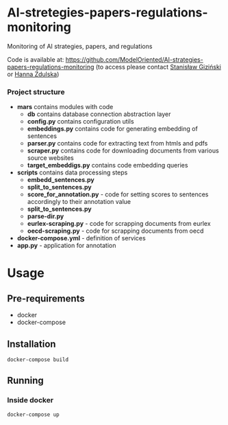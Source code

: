 # AI-stretegies-papers-regulations-monitoring
Monitoring of AI strategies, papers, and regulations

Code is available at: https://github.com/ModelOriented/AI-strategies-papers-regulations-monitoring (to access please contact [Stanisław Giziński](https://github.com/Gizzio) or [Hanna Zdulska](https://github.com/HaZdula))

### Project structure
* **mars** contains modules with code
  * **db** contains database connection abstraction layer
  * **config.py** contains configuration utils
  * **embeddings.py** contains code for generating embedding of sentences
  * **parser.py** contains code for extracting text from htmls and pdfs
  * **scraper.py** contains code for downloading documents from various source websites
  * **target_embeddigs.py** contains code embedding queries
* **scripts** contains data processing steps
  * **embedd_sentences.py**
  * **split_to_sentences.py**
  * **score_for_annotation.py** - code for setting scores to sentences accordingly to their annotation value
  * **split_to_sentences.py**
  * **parse-dir.py**
  * **eurlex-scraping.py** - code for scrapping documents from eurlex
  * **oecd-scraping.py** - code for scrapping documents from oecd
* **docker-compose.yml** - definition of services
* **app.py** - application for annotation

# Usage
## Pre-requirements
* docker
* docker-compose
## Installation
`docker-compose build`
## Running
### Inside docker
`docker-compose up`
